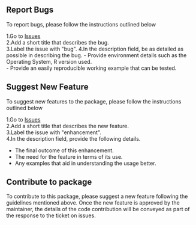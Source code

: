 ## Report Bugs
To report bugs, please follow the instructions outlined below

1.Go to [Issues](https://github.com/SidharthMacherla/conjurer/issues)   
2.Add a short title that describes the bug.  
3.Label the issue with "bug". 
4.In the description field, be as detailed as possible in describing the bug. 
      - Provide environment details such as the Operating System, R version used.   
      - Provide an easily reproducible working example that can be tested. 

## Suggest New Feature

To suggest new features to the package, please follow the instructions outlined below

1.Go to [Issues](https://github.com/SidharthMacherla/conjurer/issues)   
2.Add a short title that describes the new feature.   
3.Label the issue with "enhancement".  
4.In the description field, provide the following details.
  - The final outcome of this enhancement.
  - The need for the feature in terms of its use.
  - Any examples that aid in understanding the usage better.

## Contribute to package
To contribute to this package, please suggest a new feature following the guidelines mentioned above. Once the new feature is approved by the maintainer, the details of the code contribution will be conveyed as part of the response to the ticket on issues.
